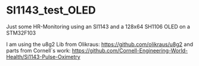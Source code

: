 # SI1143_test_OLED

Just some HR-Monitoring using an SI1143 and a 128x64 SH1106 OLED on a STM32F103

I am using the u8g2 Lib from Olikraus: https://github.com/olikraus/u8g2
and parts from Cornell´s work: https://github.com/Cornell-Engineering-World-Health/Si1143-Pulse-Oximetry
